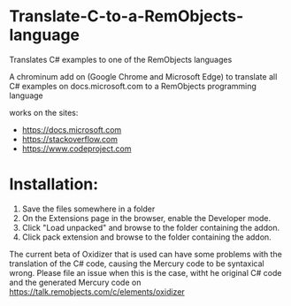 # Translate-C-to-a-RemObjects-language
Translates C# examples to one of the RemObjects languages

A chrominum add on (Google Chrome and Microsoft Edge) to translate all C# examples on docs.microsoft.com to a RemObjects programming language

works on the sites:
 - https://docs.microsoft.com
 - https://stackoverflow.com
 - https://www.codeproject.com

# Installation:

1. Save the files somewhere in a folder
2. On the Extensions page in the browser, enable the Developer mode.
3. Click "Load unpacked" and browse to the folder containing the addon.
4. Click pack extension and browse to the folder containing the addon.

The current beta of Oxidizer that is used can have some problems with the translation of the C# code, causing the Mercury code to be syntaxical wrong.
Please file an issue when this is the case, witht he original C# code and the generated Mercury code on https://talk.remobjects.com/c/elements/oxidizer
